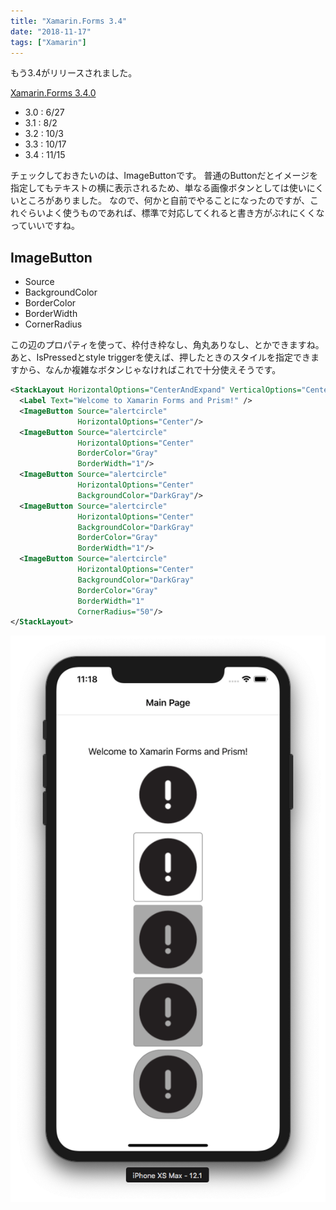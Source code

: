 ```yaml
---
title: "Xamarin.Forms 3.4"
date: "2018-11-17"
tags: ["Xamarin"]
---
```


もう3.4がリリースされました。

[Xamarin.Forms 3.4.0](https://developer.xamarin.com/releases/xamarin-forms/xamarin-forms-3.4/3.4.0/)

* 3.0 : 6/27
* 3.1 : 8/2
* 3.2 : 10/3
* 3.3 : 10/17
* 3.4 : 11/15

チェックしておきたいのは、ImageButtonです。
普通のButtonだとイメージを指定してもテキストの横に表示されるため、単なる画像ボタンとしては使いにくいところがありました。
なので、何かと自前でやることになったのですが、これぐらいよく使うものであれば、標準で対応してくれると書き方がぶれにくくなっていいですね。

## ImageButton

* Source
* BackgroundColor
* BorderColor
* BorderWidth
* CornerRadius

この辺のプロパティを使って、枠付き枠なし、角丸ありなし、とかできますね。
あと、IsPressedとstyle triggerを使えば、押したときのスタイルを指定できますから、なんか複雑なボタンじゃなければこれで十分使えそうです。

```xml
<StackLayout HorizontalOptions="CenterAndExpand" VerticalOptions="CenterAndExpand">
  <Label Text="Welcome to Xamarin Forms and Prism!" />
  <ImageButton Source="alertcircle"
               HorizontalOptions="Center"/>
  <ImageButton Source="alertcircle"
               HorizontalOptions="Center"
               BorderColor="Gray"
               BorderWidth="1"/>
  <ImageButton Source="alertcircle"
               HorizontalOptions="Center"
               BackgroundColor="DarkGray"/>
  <ImageButton Source="alertcircle"
               HorizontalOptions="Center"
               BackgroundColor="DarkGray"
               BorderColor="Gray"
               BorderWidth="1"/>
  <ImageButton Source="alertcircle"
               HorizontalOptions="Center"
               BackgroundColor="DarkGray"
               BorderColor="Gray"
               BorderWidth="1"
               CornerRadius="50"/>
</StackLayout>
```

![ios](ImageButton-ios.png)